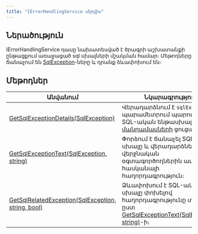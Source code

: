 ```yaml
---
title: "IErrorHandlingService սերվիս"
---
```


## Ներածություն

IErrorHandlingService դասը նախատեսված է ծրագրի աշխատանքի ընթացքում առաջացած sql սխալների մշակման համար։
Մեթոդները ճանաչում են [SqlException](https://learn.microsoft.com/en-us/dotnet/api/microsoft.data.sqlclient.sqlexception)-ները և դրանք ձևափոխում են։

## Մեթոդներ

| Անվանում | Նկարագրություն |
|----------|----------------|
| [GetSqlExceptionDetails(SqlException)](IErrorHandlingService/GetSqlExceptionDetails.md) | Վերադարձնում է `sqlException` պարամետրում պարունակվող SQL-ական ենթասխալների [մանրամասների](../types/ErrorDetail.md) ցուցակը։ |
| [GetSqlExceptionText(SqlException, string)](IErrorHandlingService/GetSqlExceptionText.md) | Փորձում է ճանաչել SQL-ական սխալը և վերադարձնել վերջնական օգտագործողներին ավելի հասկանալի հաղորդագրություն։ |
| [GetSqlRelatedException(SqlException, string, bool)](IErrorHandlingService/GetSqlRelatedException.md) | Ձևափոխում է SQL-ական սխալը փոխելով հաղորդագրությունը տեքստը ըստ [GetSqlExceptionText(SqlException, string)](IErrorHandlingService/GetSqlExceptionText.md)-ի։ |
